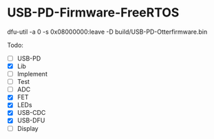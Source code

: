 # USB-PD-Firmware-FreeRTOS

dfu-util -a 0 -s 0x08000000:leave -D build/USB-PD-Otterfirmware.bin

Todo:

 - [ ] USB-PD
  - [x] Lib
  - [ ] Implement
  - [ ] Test
 - [ ] ADC
 - [x] FET
 - [x] LEDs
 - [x] USB-CDC
 - [x] USB-DFU
 - [ ] Display
